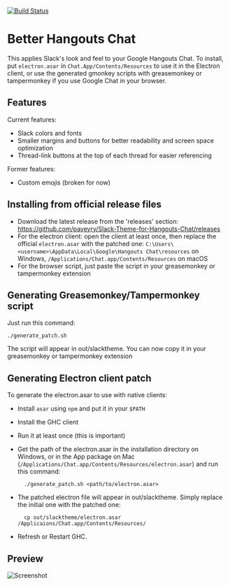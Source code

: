 [![Build Status](https://travis-ci.org/paveyry/Slack-Theme-for-Hangouts-Chat.svg?branch=master)](https://github.com/paveyry/Slack-Theme-for-Hangouts-Chat/releases/latest)

Better Hangouts Chat
====================================

This applies Slack's look and feel to your Google Hangouts Chat.
To install, put `electron.asar` in `Chat.App/Contents/Resources` to use it
in the Electron client, or use the generated gmonkey scripts with greasemonkey
or tampermonkey if you use Google Chat in your browser.

Features
---------

Current features: 

- Slack colors and fonts
- Smaller margins and buttons for better readability and screen space optimization
- Thread-link buttons at the top of each thread for easier referencing

Former features:

- Custom emojis (broken for now)

Installing from official release files
---------------------------------------

- Download the latest release from the 'releases' section:
https://github.com/paveyry/Slack-Theme-for-Hangouts-Chat/releases
- For the electron client: open the client at least once, then replace the official
`electron.asar` with the patched one:
`C:\Users\<username>\AppData\Local\Google\Hangouts Chat\resources` on Windows,
`/Applications/Chat.app/Contents/Resources` on macOS
- For the browser script, just paste the script in your greasemonkey or tampermonkey extension

Generating Greasemonkey/Tampermonkey script
--------------------------------------------

Just run this command:

    ./generate_patch.sh

The script will appear in out/slacktheme. You can now copy it in your greasemonkey or tampermonkey
extension

Generating Electron client patch
---------------------------------

To generate the electron.asar to use with native clients:

- Install `asar` using `npm` and put it in your `$PATH`
- Install the GHC client
- Run it at least once (this is important)
- Get the path of the electron.asar in the installation directory on Windows, or in the App
 package on Mac (`/Applications/Chat.app/Contents/Resources/electron.asar`) and run this command:

        ./generate_patch.sh <path/to/electron.asar>

- The patched electron file will appear in out/slacktheme. Simply replace the initial one with 
the patched one:

        cp out/slacktheme/electron.asar /Applicaions/Chat.app/Contents/Resources/

- Refresh or Restart GHC.

Preview
--------

![Screenshot](https://user-images.githubusercontent.com/3884900/61730969-c2f59300-ad7a-11e9-9cf3-65b0f5363693.png)
